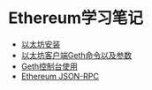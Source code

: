 # Ethereum学习笔记

- [以太坊安装](./以太坊安装.md)
- [以太坊客户端Geth命令以及参数](./以太坊客户端Geth命令以及参数.md)
- [Geth控制台使用](./Geth控制台使用.md)
- [Ethereum JSON-RPC](./Ethereum_JSON-RPC.md)
